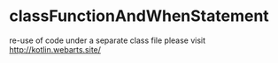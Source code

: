 # classFunctionAndWhenStatement
re-use of code under a separate class file 
please visit http://kotlin.webarts.site/
